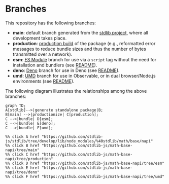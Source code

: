 <!--

@license Apache-2.0

Copyright (c) 2022 The Stdlib Authors.

Licensed under the Apache License, Version 2.0 (the "License");
you may not use this file except in compliance with the License.
You may obtain a copy of the License at

    http://www.apache.org/licenses/LICENSE-2.0

Unless required by applicable law or agreed to in writing, software
distributed under the License is distributed on an "AS IS" BASIS,
WITHOUT WARRANTIES OR CONDITIONS OF ANY KIND, either express or implied.
See the License for the specific language governing permissions and
limitations under the License.

-->

# Branches

This repository has the following branches:

-   **main**: default branch generated from the [stdlib project][stdlib-url], where all development takes place.
-   **production**: [production build][production-url] of the package (e.g., reformatted error messages to reduce bundle sizes and thus the number of bytes transmitted over a network).
-   **esm**: [ES Module][esm-url] branch for use via a `script` tag without the need for installation and bundlers (see [README][esm-readme]).
-   **deno**: [Deno][deno-url] branch for use in Deno (see [README][deno-readme]).
-   **umd**: [UMD][umd-url] branch for use in Observable, or in dual browser/Node.js environments (see [README][umd-readme]).

The following diagram illustrates the relationships among the above branches:

```mermaid
graph TD;
A[stdlib]-->|generate standalone package|B;
B[main] -->|productionize| C[production];
C -->|bundle| D[esm];
C -->|bundle| E[deno];
C -->|bundle| F[umd];

%% click A href "https://github.com/stdlib-js/stdlib/tree/develop/lib/node_modules/%40stdlib/math/base/napi"
%% click B href "https://github.com/stdlib-js/math-base-napi/tree/main"
%% click C href "https://github.com/stdlib-js/math-base-napi/tree/production"
%% click D href "https://github.com/stdlib-js/math-base-napi/tree/esm"
%% click E href "https://github.com/stdlib-js/math-base-napi/tree/deno"
%% click F href "https://github.com/stdlib-js/math-base-napi/tree/umd"
```

[stdlib-url]: https://github.com/stdlib-js/stdlib/tree/develop/lib/node_modules/%40stdlib/math/base/napi
[production-url]: https://github.com/stdlib-js/math-base-napi/tree/production
[deno-url]: https://github.com/stdlib-js/math-base-napi/tree/deno
[deno-readme]: https://github.com/stdlib-js/math-base-napi/blob/deno/README.md
[umd-url]: https://github.com/stdlib-js/math-base-napi/tree/umd
[umd-readme]: https://github.com/stdlib-js/math-base-napi/blob/umd/README.md
[esm-url]: https://github.com/stdlib-js/math-base-napi/tree/esm
[esm-readme]: https://github.com/stdlib-js/math-base-napi/blob/esm/README.md
